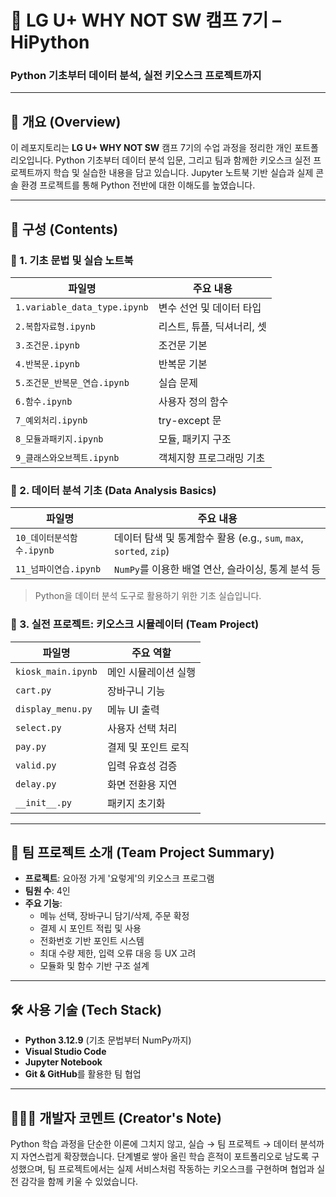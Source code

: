 # 📘 LG U+ WHY NOT SW 캠프 7기 – HiPython
### Python 기초부터 데이터 분석, 실전 키오스크 프로젝트까지

<hr>

## 🧾 개요 (Overview)
이 레포지토리는 **LG U+ WHY NOT SW** 캠프 7기의 수업 과정을 정리한 개인 포트폴리오입니다.
Python 기초부터 데이터 분석 입문, 그리고 팀과 함께한 키오스크 실전 프로젝트까지 학습 및 실습한 내용을 담고 있습니다.
Jupyter 노트북 기반 실습과 실제 콘솔 환경 프로젝트를 통해 Python 전반에 대한 이해도를 높였습니다.

<hr>

## 📂 구성 (Contents)
### 🔹 1. 기초 문법 및 실습 노트북
| 파일명                          | 주요 내용            |
| ---------------------------- | ---------------- |
| `1.variable_data_type.ipynb` | 변수 선언 및 데이터 타입   |
| `2.복합자료형.ipynb`              | 리스트, 튜플, 딕셔너리, 셋 |
| `3.조건문.ipynb`                | 조건문 기본           |
| `4.반복문.ipynb`                | 반복문 기본           |
| `5.조건문_반복문_연습.ipynb`         | 실습 문제            |
| `6.함수.ipynb`                 | 사용자 정의 함수        |
| `7_예외처리.ipynb`               | try-except 문     |
| `8_모듈과패키지.ipynb`             | 모듈, 패키지 구조       |
| `9_클래스와오브젝트.ipynb`           | 객체지향 프로그래밍 기초    |

### 🔹 2. 데이터 분석 기초 (Data Analysis Basics)
| 파일명                | 주요 내용                                                  |
| ------------------ | ------------------------------------------------------ |
| `10_데이터분석함수.ipynb` | 데이터 탐색 및 통계함수 활용 (e.g., `sum`, `max`, `sorted`, `zip`) |
| `11_넘파이연습.ipynb`   | `NumPy`를 이용한 배열 연산, 슬라이싱, 통계 분석 등                      |
>Python을 데이터 분석 도구로 활용하기 위한 기초 실습입니다.

### 🔹 3. 실전 프로젝트: 키오스크 시뮬레이터 (Team Project)
| 파일명                | 주요 역할       |
| ------------------ | ----------- |
| `kiosk_main.ipynb` | 메인 시뮬레이션 실행 |
| `cart.py`          | 장바구니 기능     |
| `display_menu.py`  | 메뉴 UI 출력    |
| `select.py`        | 사용자 선택 처리   |
| `pay.py`           | 결제 및 포인트 로직 |
| `valid.py`         | 입력 유효성 검증   |
| `delay.py`         | 화면 전환용 지연   |
| `__init__.py`      | 패키지 초기화     |

<hr>

## 🤝 팀 프로젝트 소개 (Team Project Summary)
- **프로젝트**: 요아정 가게 '요렇게'의 키오스크 프로그램
- **팀원 수**: 4인
- **주요 기능**:
  - 메뉴 선택, 장바구니 담기/삭제, 주문 확정
  - 결제 시 포인트 적립 및 사용
  - 전화번호 기반 포인트 시스템
  - 최대 수량 제한, 입력 오류 대응 등 UX 고려
  - 모듈화 및 함수 기반 구조 설계

 <hr>

 ## 🛠️ 사용 기술 (Tech Stack)
 - **Python 3.12.9** (기초 문법부터 NumPy까지)
 - **Visual Studio Code**
 - **Jupyter Notebook**
 - **Git & GitHub**를 활용한 팀 협업

<hr>

## 🙋🏻‍♂️ 개발자 코멘트 (Creator's Note)
Python 학습 과정을 단순한 이론에 그치지 않고, 실습 → 팀 프로젝트 → 데이터 분석까지 자연스럽게 확장했습니다.
단계별로 쌓아 올린 학습 흔적이 포트폴리오로 남도록 구성했으며, 팀 프로젝트에서는 실제 서비스처럼 작동하는 키오스크를 구현하며 협업과 실전 감각을 함께 키울 수 있었습니다.
